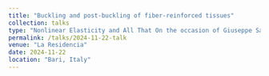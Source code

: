 ```yaml
---
title: "Buckling and post-buckling of fiber-reinforced tissues"
collection: talks
type: "Nonlinear Elasticity and All That On the occasion of Giuseppe Saccomandi’s 60th birthday"
permalink: /talks/2024-11-22-talk
venue: "La Residencia"
date: 2024-11-22
location: "Bari, Italy"
---
```

